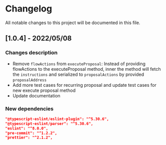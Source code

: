 # Changelog

All notable changes to this project will be documented in this file.

## [1.0.4] - 2022/05/08

### Changes description

- Remove `flowActions` from `executeProposal`: Instead of providing flowActions to the executeProposal method, inner the method will fetch the `instructions` and serialized to `proposalActions` by provided `proposalAddress`
- Add more test cases for recurring proposal and update test cases for new execute proposal method
- Update documentation

### New dependencies

```json
"@typescript-eslint/eslint-plugin": "^5.30.6",
"@typescript-eslint/parser": "^5.30.6",
"eslint": "^8.0.0",
"pre-commit": "^1.2.2",
"prettier": "^2.1.2",
```
